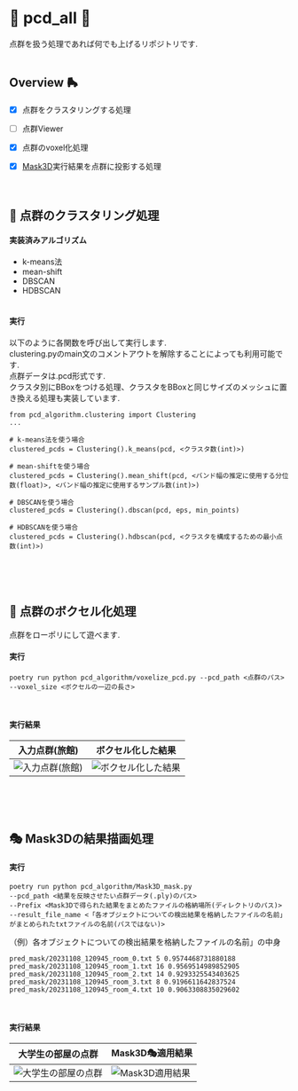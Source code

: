 # 🌈 pcd_all 🌈
点群を扱う処理であれば何でも上げるリポジトリです.
<br><br>


## Overview 🛼
- [x] 点群をクラスタリングする処理
- [ ] 点群Viewer
- [x] 点群のvoxel化処理
- [x] [Mask3D](https://github.com/cvg/Mask3D)実行結果を点群に投影する処理
<br><br><br>


## 🎨 点群のクラスタリング処理
#### 実装済みアルゴリズム
- k-means法
- mean-shift
- DBSCAN
- HDBSCAN
<br><br>

#### 実行
以下のように各関数を呼び出して実行します.<br>
clustering.pyのmain文のコメントアウトを解除することによっても利用可能です.<br>
点群データは.pcd形式です.<br>
クラスタ別にBBoxをつける処理、クラスタをBBoxと同じサイズのメッシュに置き換える処理も実装しています.
```
from pcd_algorithm.clustering import Clustering
...

# k-means法を使う場合
clustered_pcds = Clustering().k_means(pcd, <クラスタ数(int)>)

# mean-shiftを使う場合
clustered_pcds = Clustering().mean_shift(pcd, <バンド幅の推定に使用する分位数(float)>, <バンド幅の推定に使用するサンプル数(int)>)

# DBSCANを使う場合
clustered_pcds = Clustering().dbscan(pcd, eps, min_points)

# HDBSCANを使う場合
clustered_pcds = Clustering().hdbscan(pcd, <クラスタを構成するための最小点数(int)>)
```
<br><br><br>


## 🧩 点群のボクセル化処理
点群をローポリにして遊べます.
#### 実行
```
poetry run python pcd_algorithm/voxelize_pcd.py --pcd_path <点群のパス> --voxel_size <ボクセルの一辺の長さ>
```
<br>

#### 実行結果
|入力点群(旅館)|ボクセル化した結果|
|---|---|
|![入力点群(旅館)](https://github.com/sakamo1112/pcd-all/assets/125291665/4b4a8058-83ee-4293-bde0-fcc89cb8f10e)|![ボクセル化した結果](https://github.com/sakamo1112/pcd-all/assets/125291665/edcf8400-4ff3-4107-a935-fc01325c465b)|
<br><br><br>


## 🎭 Mask3Dの結果描画処理
#### 実行
```
poetry run python pcd_algorithm/Mask3D_mask.py 
--pcd_path <結果を反映させたい点群データ(.ply)のパス> 
--Prefix <Mask3Dで得られた結果をまとめたファイルの格納場所(ディレクトリのパス)> 
--result_file_name <「各オブジェクトについての検出結果を格納したファイルの名前」がまとめられたtxtファイルの名前(パスではない)>
```
（例）各オブジェクトについての検出結果を格納したファイルの名前」の中身
```
pred_mask/20231108_120945_room_0.txt 5 0.9574468731880188
pred_mask/20231108_120945_room_1.txt 16 0.9569514989852905
pred_mask/20231108_120945_room_2.txt 14 0.9293325543403625
pred_mask/20231108_120945_room_3.txt 8 0.9196611642837524
pred_mask/20231108_120945_room_4.txt 10 0.9063308835029602
```
<br>

#### 実行結果
|大学生の部屋の点群|Mask3D🎭適用結果|
|---|---|
|![大学生の部屋の点群](https://github.com/sakamo1112/pcd-all/assets/125291665/6363f1ce-6ec1-4607-8771-d17f7535bbb7)|![Mask3D適用結果](https://github.com/sakamo1112/pcd-all/assets/125291665/0f43c9bb-1cf3-4ac2-b4b6-5b018eb951f4)|

